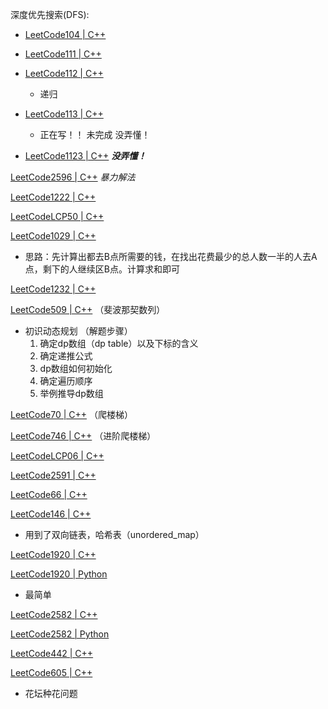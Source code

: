 深度优先搜索(DFS):
- [LeetCode104 | C++](./cpp/LeetCode104/main.cpp)
- [LeetCode111 | C++](./cpp/LeetCode111/main.cpp)
- [LeetCode112 | C++](./cpp/LeetCode112/main.cpp)
    - 递归
- [LeetCode113 | C++](./cpp/LeetCode113/main.cpp)
    - 正在写！！  未完成 没弄懂！

- [LeetCode1123 | C++](./cpp/LeetCode1123/main.cpp)      ***没弄懂！***


[LeetCode2596 | C++](./cpp/LeetCode2596/main.cpp)    *暴力解法*

[LeetCode1222 | C++](./cpp/LeetCode1222/main.cpp)

[LeetCodeLCP50 | C++](./cpp/LeetCodeLCP50/main.cpp)

[LeetCode1029 | C++](./cpp/LeetCode1029/main.cpp)
  - 思路：先计算出都去B点所需要的钱，在找出花费最少的总人数一半的人去A点，剩下的人继续区B点。计算求和即可

[LeetCode1232 | C++](./cpp/LeetCode1232/main.cpp)

[LeetCode509 | C++](./cpp/LeetCode509/main.cpp)   （斐波那契数列）
  - 初识动态规划 （解题步骤）
    1. 确定dp数组（dp table）以及下标的含义
    2. 确定递推公式
    3. dp数组如何初始化
    4. 确定遍历顺序
    5. 举例推导dp数组

[LeetCode70 | C++](./cpp/LeetCode70/main.cpp)   （爬楼梯）

[LeetCode746 | C++](./cpp/LeetCode746/main.cpp)   （进阶爬楼梯）

[LeetCodeLCP06 | C++](./cpp/LeetCodeLCP06/main.cpp)

[LeetCode2591 | C++](./cpp/LeetCode2591/main.cpp)

[LeetCode66 | C++](./cpp/LeetCode66/main.cpp)

[LeetCode146 | C++](./cpp/LeetCode146/main.cpp)
    
- 用到了双向链表，哈希表（unordered_map）

[LeetCode1920 | C++](./cpp/LeetCode1920/main.cpp)

[LeetCode1920 | Python](./python/LeetCode1920/main.py)
    
- 最简单

[LeetCode2582 | C++](./cpp/LeetCode2582/main.cpp)

[LeetCode2582 | Python](./python/LeetCode2582/main.py)

[LeetCode442 | C++](./cpp/LeetCode442/main.cpp)

[LeetCode605 | C++](./cpp/LeetCode605/main.cpp)
 - 花坛种花问题